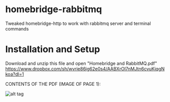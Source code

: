 # homebridge-rabbitmq
Tweaked homebridge-http to work with rabbitmq server and terminal commands

# Installation and Setup

Download and unzip this file and open "Homebridge and RabbitMQ.pdf" 
https://www.dropbox.com/sh/wvrie86ig62e0s4/AABXrOl7nMJtn6cvuKjqgNkoa?dl=1

CONTENTS OF THE PDF (IMAGE OF PAGE 1):

![alt tag](http://i.imgur.com/rUKBrCU.png)
